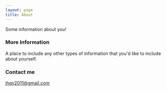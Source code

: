 ```yaml
---
layout: page
title: About
---
```


Some information about you!

### More Information

A place to include any other types of information that you'd like to include about yourself. 

### Contact me

[jhqy2011@gmail.com](mailto:jhqy2011@gmail.com)
